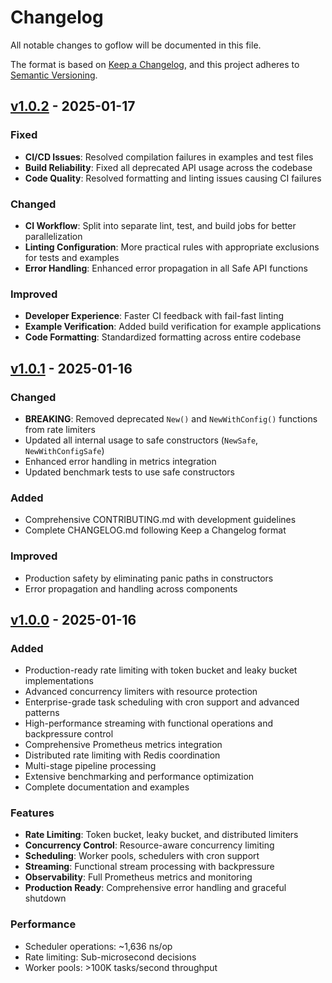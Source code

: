# Changelog

All notable changes to goflow will be documented in this file.

The format is based on [Keep a Changelog](https://keepachangelog.com/en/1.0.0/),
and this project adheres to [Semantic Versioning](https://semver.org/spec/v2.0.0.html).

## [v1.0.2] - 2025-01-17

### Fixed
- **CI/CD Issues**: Resolved compilation failures in examples and test files
- **Build Reliability**: Fixed all deprecated API usage across the codebase
- **Code Quality**: Resolved formatting and linting issues causing CI failures

### Changed
- **CI Workflow**: Split into separate lint, test, and build jobs for better parallelization
- **Linting Configuration**: More practical rules with appropriate exclusions for tests and examples
- **Error Handling**: Enhanced error propagation in all Safe API functions

### Improved
- **Developer Experience**: Faster CI feedback with fail-fast linting
- **Example Verification**: Added build verification for example applications
- **Code Formatting**: Standardized formatting across entire codebase

## [v1.0.1] - 2025-01-16

### Changed
- **BREAKING**: Removed deprecated `New()` and `NewWithConfig()` functions from rate limiters
- Updated all internal usage to safe constructors (`NewSafe`, `NewWithConfigSafe`)
- Enhanced error handling in metrics integration
- Updated benchmark tests to use safe constructors

### Added
- Comprehensive CONTRIBUTING.md with development guidelines
- Complete CHANGELOG.md following Keep a Changelog format

### Improved
- Production safety by eliminating panic paths in constructors
- Error propagation and handling across components

## [v1.0.0] - 2025-01-16

### Added
- Production-ready rate limiting with token bucket and leaky bucket implementations
- Advanced concurrency limiters with resource protection
- Enterprise-grade task scheduling with cron support and advanced patterns
- High-performance streaming with functional operations and backpressure control
- Comprehensive Prometheus metrics integration
- Distributed rate limiting with Redis coordination
- Multi-stage pipeline processing
- Extensive benchmarking and performance optimization
- Complete documentation and examples

### Features
- **Rate Limiting**: Token bucket, leaky bucket, and distributed limiters
- **Concurrency Control**: Resource-aware concurrency limiting
- **Scheduling**: Worker pools, schedulers with cron support
- **Streaming**: Functional stream processing with backpressure
- **Observability**: Full Prometheus metrics and monitoring
- **Production Ready**: Comprehensive error handling and graceful shutdown

### Performance
- Scheduler operations: ~1,636 ns/op
- Rate limiting: Sub-microsecond decisions
- Worker pools: >100K tasks/second throughput

[v1.0.2]: https://github.com/vnykmshr/goflow/releases/tag/v1.0.2
[v1.0.1]: https://github.com/vnykmshr/goflow/releases/tag/v1.0.1
[v1.0.0]: https://github.com/vnykmshr/goflow/releases/tag/v1.0.0